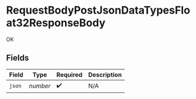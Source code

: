 # RequestBodyPostJsonDataTypesFloat32ResponseBody

OK


## Fields

| Field              | Type               | Required           | Description        |
| ------------------ | ------------------ | ------------------ | ------------------ |
| `json`             | *number*           | :heavy_check_mark: | N/A                |
